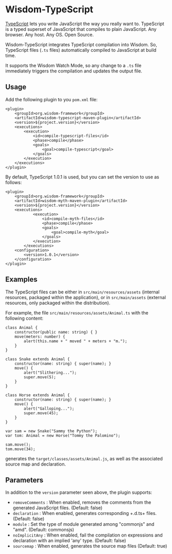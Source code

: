 # Wisdom-TypeScript

[TypeScript](http://www.typescriptlang.org/)  lets you write JavaScript the way you really want to. TypeScript is a 
typed superset of JavaScript that compiles to plain JavaScript. Any browser. Any host. Any OS. Open Source.

Wisdom-TypeScript integrates TypeScript compilation into Wisdom. So, TypeScript files (`.ts` files) automatically 
compiled to JavaScript at build time.

It supports the Wisdom Watch Mode, so any change to a `.ts` file immediately triggers the compilation and updates the
output file.

## Usage

Add the following plugin to you `pom.xml` file:

````
<plugin>
    <groupId>org.wisdom-framework</groupId>
    <artifactId>wisdom-typescript-maven-plugin</artifactId>
    <version>${project.version}</version>
    <executions>
        <execution>
            <id>compile-typescript-files</id>
            <phase>compile</phase>
            <goals>
                <goal>compile-typescript</goal>
            </goals>
        </execution>
    </executions>
</plugin>
````

By default, TypeScript 1.0.1 is used, but you can set the version to use as follows:

````
<plugin>
    <groupId>org.wisdom-framework</groupId>
    <artifactId>wisdom-myth-maven-plugin</artifactId>
    <version>${project.version}</version>
    <executions>
            <execution>
                <id>compile-myth-files</id>
                <phase>compile</phase>
                <goals>
                    <goal>compile-myth</goal>
                </goals>
            </execution>
        </executions>
    <configuration>
        <version>1.0.1</version>
    </configuration>
</plugin>
````

## Examples

The  TypeScript files can be either in `src/main/resources/assets` (internal resources,
packaged within the application), or in `src/main/assets` (external resources, only packaged within the distribution).

For example, the file `src/main/resources/assets/Animal.ts` with the following content:

````
class Animal {
    constructor(public name: string) { }
    move(meters: number) {
        alert(this.name + " moved " + meters + "m.");
    }
}

class Snake extends Animal {
    constructor(name: string) { super(name); }
    move() {
        alert("Slithering...");
        super.move(5);
    }
}

class Horse extends Animal {
    constructor(name: string) { super(name); }
    move() {
        alert("Galloping...");
        super.move(45);
    }
}

var sam = new Snake("Sammy the Python");
var tom: Animal = new Horse("Tommy the Palomino");

sam.move();
tom.move(34);
````

generates the `target/classes/assets/Animal.js`, as well as the associated source map and declaration.

## Parameters

In addition to the `version` parameter seen above, the plugin supports:


* `removeComments` : When enabled, removes the comments from the generated JavaScript files. (Default: false)
* `declaration` : When enabled, generates corresponding +.d.ts+ files. (Default: false)
* `module` : Set the type of module generated among "commonjs" and "amd". (Default: commonsjs)
* `noImplicitAny` : When enabled, fail the compilation on expressions and declaration with an implied 'any' type. 
(Default: false)
* `sourcemap` : When enabled, generates the source map files (Default: true)     
    